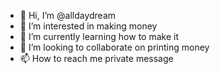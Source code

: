 - 👋 Hi, I’m @alldaydream
- 👀 I’m interested in making money
- 🌱 I’m currently learning how to make it
- 💞️ I’m looking to collaborate on printing money
- 📫 How to reach me private message

<!---
alldaydream/alldaydream is a ✨ special ✨ repository because its `README.md` (this file) appears on your GitHub profile.
You can click the Preview link to take a look at your changes.
--->
